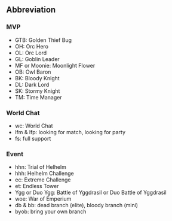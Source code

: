 ## Abbreviation
### MVP
 - GTB: Golden Thief Bug
 - OH: Orc Hero
 - OL: Orc Lord 
 - GL: Goblin Leader
 - MF or Moonie: Moonlight Flower
 - OB: Owl Baron
 - BK: Bloody Knight
 - DL: Dark Lord
 - SK: Stormy Knight
 - TM: Time Manager
### World Chat
 - wc: World Chat
 - lfm & lfp: looking for match, looking for party
 - fs: full support
### Event
 - hhn: Trial of Helhelm
 - hhh: Helhelm Challenge
 - ec: Extreme Challenge
 - et: Endless Tower
 - Ygg or Duo Ygg: Battle of Yggdrasil or Duo Battle of Yggdrasil
 - woe: War of Emperium
 - db & bb: dead branch (elite), bloody branch (mini)
 - byob: bring your own branch

